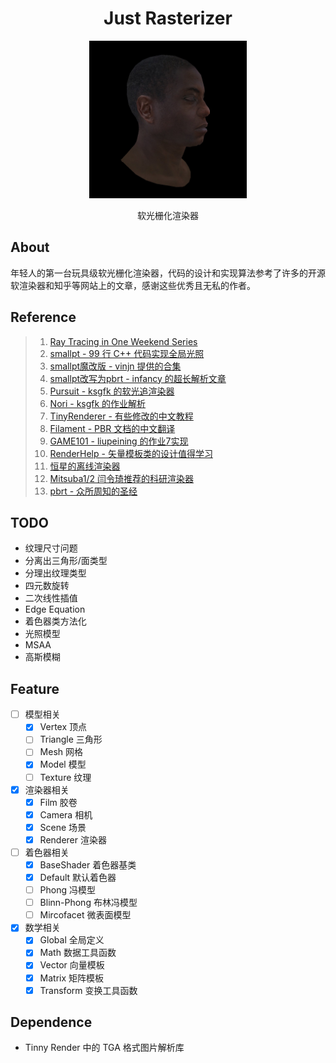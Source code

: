 
<h1 align="center">Just Rasterizer</h1>
<p align="center"><img src="Resource/Output/output.jpg" alt="Logo" WIDTH="50%"></p>
<p align="center">软光栅化渲染器</p>

## About

年轻人的第一台玩具级软光栅化渲染器，代码的设计和实现算法参考了许多的开源软渲染器和知乎等网站上的文章，感谢这些优秀且无私的作者。

## Reference

> 1. [Ray Tracing in One Weekend Series](https://raytracing.github.io/)
> 2. [smallpt - 99 行 C++ 代码实现全局光照](http://www.kevinbeason.com/smallpt/)
> 3. [smallpt魔改版 - vinjn 提供的合集](https://github.com/vinjn/learn-raytracing)
> 4. [smallpt改写为pbrt - infancy 的超长解析文章](https://infancy.github.io/smallpt2pbrt.html)
> 5. [Pursuit - ksgfk 的软光追渲染器](https://github.com/ksgfk/Pursuit)
> 6. [Nori - ksgfk 的作业解析](https://www.zhihu.com/column/c_1407025850030698496)
> 7. [TinyRenderer - 有些修改的中文教程](https://zhuanlan.zhihu.com/p/399056546)
> 8. [Filament - PBR 文档的中文翻译](https://jerkwin.github.io/filamentcn/Filament.md.html)
> 9. [GAME101 - liupeining 的作业7实现](https://github.com/liupeining/Games_101_homework/tree/main/a7)
> 10. [RenderHelp - 矢量模板类的设计值得学习](https://github.com/skywind3000/RenderHelp)
> 11. [恒星的离线渲染器](https://github.com/star-hengxing/cpu_offline_renderer)
> 12. [Mitsuba1/2 闫令琦推荐的科研渲染器](http://www.mitsuba-cornellBoxRenderer.org/)
> 13. [pbrt - 众所周知的圣经](https://www.pbr-book.org/3ed-2018/contents)

## TODO
- 纹理尺寸问题
- 分离出三角形/面类型
- 分理出纹理类型
- 四元数旋转
- 二次线性插值
- Edge Equation
- 着色器类方法化
- 光照模型
- MSAA
- 高斯模糊


## Feature
- [ ] 模型相关
  - [x] Vertex 顶点
  - [ ] Triangle 三角形
  - [ ] Mesh 网格
  - [x] Model 模型
  - [ ] Texture 纹理
- [x] 渲染器相关
  - [x] Film 胶卷
  - [x] Camera 相机
  - [x] Scene 场景
  - [x] Renderer 渲染器
- [ ] 着色器相关
  - [x] BaseShader 着色器基类
  - [x] Default 默认着色器
  - [ ] Phong 冯模型
  - [ ] Blinn-Phong 布林冯模型
  - [ ] Mircofacet 微表面模型
- [x] 数学相关
  - [x] Global 全局定义
  - [x] Math 数据工具函数
  - [x] Vector 向量模板
  - [x] Matrix 矩阵模板
  - [x] Transform 变换工具函数

## Dependence

- Tinny Render 中的 TGA 格式图片解析库
